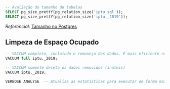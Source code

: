 




```sql
-- Avaliação do tamanho de tabelas
SELECT pg_size_prettY(pg_relation_size('iptu.sql'));
SELECT pg_size_prettY(pg_relation_size('iptu._2019'));
```
_Referencial:_ [Tamanho no Postgres](https://wiki.infolink.com.br/Como_verificar_o_tamanho_da_base_de_dados_no_PostgreSQL)


## Limpeza de Espaço Ocupado

```sql
-- VACCUM completo, incluindo o remanejo dos dados. É mais eficiente na compactação dos dados.
VACUUM full iptu._2019;

-- VACCUM somente deleta os dados removidos (inúteis)
VACUUM iptu._2019;

VERBOSE ANALYSE  -- Atualiza as estatísticas para executar de forma mais eficiente.
